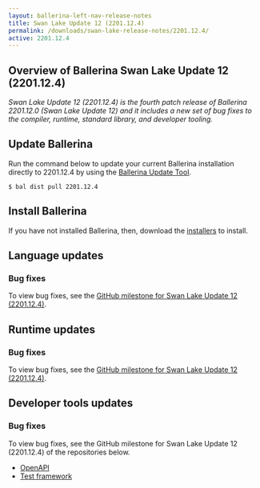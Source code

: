 ```yaml
---
layout: ballerina-left-nav-release-notes
title: Swan Lake Update 12 (2201.12.4) 
permalink: /downloads/swan-lake-release-notes/2201.12.4/
active: 2201.12.4
---
```


## Overview of Ballerina Swan Lake Update 12 (2201.12.4)

<em>Swan Lake Update 12 (2201.12.4) is the fourth patch release of Ballerina 2201.12.0 (Swan Lake Update 12) and it includes a new set of bug fixes to the compiler, runtime, standard library, and developer tooling.</em>

## Update Ballerina

Run the command below to update your current Ballerina installation directly to 2201.12.4 by using the [Ballerina Update Tool](/learn/update-tool/).

```
$ bal dist pull 2201.12.4
```

## Install Ballerina

If you have not installed Ballerina, then, download the [installers](/downloads/#swanlake) to install.

<!-- ADD ONLY THE APPLICABLE SECTIONS FROM THE BELOW -->

## Language updates

### Bug fixes

To view bug fixes, see the [GitHub milestone for Swan Lake Update 12 (2201.12.4)](https://github.com/ballerina-platform/ballerina-lang/issues?q=label%3ATeam%2FCompilerFE+milestone%3A2201.12.4+is%3Aclosed+label%3AType%2FBug).

## Runtime updates

### Bug fixes

To view bug fixes, see the [GitHub milestone for Swan Lake Update 12 (2201.12.4)](https://github.com/ballerina-platform/ballerina-lang/issues?q=milestone%3A2201.12.4+label%3ATeam%2FjBallerina+label%3AType%2FBug+is%3Aclosed).

## Developer tools updates

### Bug fixes

To view bug fixes, see the GitHub milestone for Swan Lake Update 12 (2201.12.4) of the repositories below.

- [OpenAPI](https://github.com/ballerina-platform/ballerina-library/issues?q=is%3Aissue%20state%3Aclosed%20label%3Amodule%2Fopenapi-tools%20milestone%3A2201.12.4)
- [Test framework](https://github.com/ballerina-platform/ballerina-lang/issues?q=label%3AArea%2FTestFramework%20is%3Aclosed%20milestone%3A2201.12.4%20label%3AType%2FBug%20)
